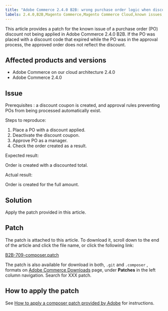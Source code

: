 ```yaml
---
title: "Adobe Commerce 2.4.0 B2B: wrong purchase order logic when discount expired"
labels: 2.4.0,B2B,Magento Commerce,Magento Commerce Cloud,known issues,patch,purchase order,troubleshooting,Adobe Commerce on our cloud architecture,Adobe Commerce
---
```


This article provides a patch for the known issue of a purchase order (PO) discount not being applied in Adobe Commerce 2.4.0 B2B. If the PO was placed with a discount code that expired while the PO was in the approval process, the approved order does not reflect the discount.

## Affected products and versions

* Adobe Commerce on our cloud architecture 2.4.0
* Adobe Commerce 2.4.0

## Issue

 <span class="wysiwyg-underline">Prerequisites</span> : a discount coupon is created, and approval rules preventing POs from being processed automatically exist.

<span class="wysiwyg-underline">Steps to reproduce:</span>

1. Place a PO with a discount applied.
1. Deactivate the discount coupon.
1. Approve PO as a manager.
1. Check the order created as a result.

 <span class="wysiwyg-underline">Expected result:</span>

Order is created with a discounted total.

 <span class="wysiwyg-underline">Actual result:</span>

Order is created for the full amount.

## Solution

Apply the patch provided in this article.

## Patch

The patch is attached to this article. To download it, scroll down to the end of the article and click the file name, or click the following link:

 [B2B-709-composer.patch](assets/B2B-709-composer.patch.zip)

The patch is also available for download in both, `.git` and `.composer` , formats on [Adobe Commerce Downloads](https://magento.com/tech-resources/download) page, under **Patches** in the left column navigation. Search for XXX patch.

## How to apply the patch

See [How to apply a composer patch provided by Adobe](https://support.magento.com/hc/en-us/articles/360028367731) for instructions.
